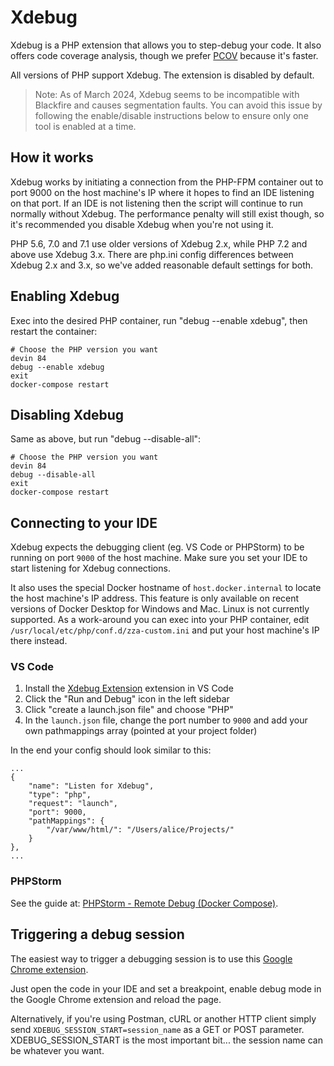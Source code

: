 # Xdebug

Xdebug is a PHP extension that allows you to step-debug your code. It also offers code coverage analysis, though we prefer [PCOV](./pcov.md) because it's faster.

All versions of PHP support Xdebug. The extension is disabled by default.

> Note: As of March 2024, Xdebug seems to be incompatible with Blackfire and causes segmentation faults. You can avoid this issue by following the enable/disable instructions below to ensure only one tool is enabled at a time.


## How it works

Xdebug works by initiating a connection from the PHP-FPM container out to port 9000 on the host machine's IP where it hopes to find an IDE listening on that port. If an IDE is not listening then the script will continue to run normally without Xdebug. The performance penalty will still exist though, so it's recommended you disable Xdebug when you're not using it.

PHP 5.6, 7.0 and 7.1 use older versions of Xdebug 2.x, while PHP 7.2 and above use Xdebug 3.x. There are php.ini config differences between Xdebug 2.x and 3.x, so we've added reasonable default settings for both.


## Enabling Xdebug

Exec into the desired PHP container, run "debug --enable xdebug", then restart the container:

```
# Choose the PHP version you want
devin 84
debug --enable xdebug
exit
docker-compose restart
```

## Disabling Xdebug

Same as above, but run "debug --disable-all":

```
# Choose the PHP version you want
devin 84
debug --disable-all
exit
docker-compose restart
```


## Connecting to your IDE
Xdebug expects the debugging client (eg. VS Code or PHPStorm) to be running on port `9000` of the host machine. Make sure you set your IDE to start listening for Xdebug connections.

It also uses the special Docker hostname of `host.docker.internal` to locate the host machine's IP address. This feature is only available on recent versions of Docker Desktop for Windows and Mac. Linux is not currently supported. As a work-around you can exec into your PHP container, edit `/usr/local/etc/php/conf.d/zza-custom.ini` and put your host machine's IP there instead.

### VS Code

1. Install the [Xdebug Extension](https://github.com/felixfbecker/vscode-php-debug) extension in VS Code
1. Click the "Run and Debug" icon in the left sidebar
1. Click "create a launch.json file" and choose "PHP"
1. In the `launch.json` file, change the port number to `9000` and add your own pathmappings array (pointed at your project folder)

In the end your config should look similar to this:

```
...
{
    "name": "Listen for Xdebug",
    "type": "php",
    "request": "launch",
    "port": 9000,
    "pathMappings": {
        "/var/www/html/": "/Users/alice/Projects/"
    }
},
...
```

### PHPStorm

See the guide at: [PHPStorm - Remote Debug (Docker Compose)](https://www.jetbrains.com/help/phpstorm/configuring-remote-php-interpreters.html#d36845e650).


## Triggering a debug session
The easiest way to trigger a debugging session is to use this [Google Chrome extension](https://chrome.google.com/webstore/detail/xdebug-helper/eadndfjplgieldjbigjakmdgkmoaaaoc).

Just open the code in your IDE and set a breakpoint, enable debug mode in the Google Chrome extension and reload the page.

Alternatively, if you're using Postman, cURL or another HTTP client simply send `XDEBUG_SESSION_START=session_name` as a GET or POST parameter. XDEBUG_SESSION_START is the most important bit... the session name can be whatever you want.
